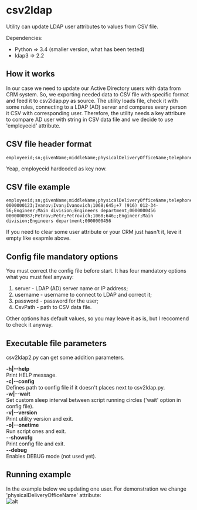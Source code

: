 # csv2ldap
Utility can update LDAP user attributes to values from CSV file.

Dependencies:
- Python => 3.4 (smaller version, what has been tested)
- ldap3 => 2.2

## How it works
In our case we need to update our Active Directory users with data from CRM system. So, we exporting needed data to CSV file with specific format and feed it to csv2ldap.py as source. The utility loads file, check it with some rules, connecting to a LDAP (AD) server and compares every person it CSV with corresponding user. Therefore, the utility needs a key attribure to compare AD user with string in CSV data file and we decide to use 'employeeid' attribute.  

## CSV file header format
```csv
employeeid;sn;givenName;middleName;physicalDeliveryOfficeName;telephoneNumber;mobile;title;division;department;manager
```

Yeap, employeeid hardcoded as key now.  

## CSV file example
```csv
employeeid;sn;givenName;middleName;physicalDeliveryOfficeName;telephoneNumber;mobile;title;division;department;manager
0000000123;Ivanov;Ivan;Ivanovich;1068;645;+7 (916) 012-34-56;Engineer;Main division;Engineers department;0000000456
0000000987;Petrov;Petr;Petrovich;1068;646;;Engineer;Main division;Engineers department;0000000456
```

If you need to clear some user attribute or your CRM just hasn't it, leve it empty like exapmle above.

## Config file mandatory options
You must correct the config file before start. It has four mandatory options what you must feel anyway:
1. server - LDAP (AD) server name or IP address;  
2. username - username to connect to LDAP and correct it;  
3. password - password for the user;  
4. CsvPath - path to CSV data file.  

Other options has default values, so you may leave it as is, but I reccomend to check it anyway.

## Executable file parameters
csv2ldap2.py can get some addition parameters.

**-h|--help**  
Print HELP message.  
**-c|--config**  
Defines path to config file if it doesn't places next to csv2ldap.py.  
**-w|--wait**  
Set custom sleep interval between script running circles ('wait' option in config file).  
**-v|--version**  
Print utility version and exit.  
**-o|--onetime**  
Run script ones and exit.  
**--showcfg**  
Print config file and exit.  
**--debug**  
Enables DEBUG mode (not used yet).

## Running example
In the example below we updating one user. For demonstration we change 'physicalDeliveryOfficeName' attribute:  
![alt](https://pp.userapi.com/c824503/v824503986/155917/gknlDKnGV1s.jpg)
